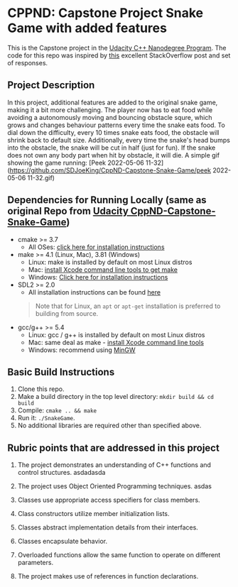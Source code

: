 # CPPND: Capstone Project Snake Game with added features

This is the Capstone project in the [Udacity C++ Nanodegree Program](https://www.udacity.com/course/c-plus-plus-nanodegree--nd213). The code for this repo was inspired by [this](https://codereview.stackexchange.com/questions/212296/snake-game-in-c-with-sdl) excellent StackOverflow post and set of responses.

## Project Description

In this project, additional features are added to the original snake game, making it a bit more challenging. The player now has to eat food while avoiding a autonomously moving and bouncing obstacle squre, which grows and changes behaviour patterns every time the snake eats food. To dial down the difficulty, every 10 times snake eats food, the obstacle will shrink back to default size. Additionally, every time the snake's head bumps into the obstacle, the snake will be cut in half (just for fun). If the snake does not own any body part when hit by obstacle, it will die. A simple gif showing the game running:
[Peek 2022-05-06 11-32](https://github.com/SDJoeKing/CppND-Capstone-Snake-Game/peek 2022-05-06 11-32.gif)

## Dependencies for Running Locally (same as original Repo from [Udacity CppND-Capstone-Snake-Game](https://github.com/udacity/CppND-Capstone-Snake-Game))
* cmake >= 3.7
  * All OSes: [click here for installation instructions](https://cmake.org/install/)
* make >= 4.1 (Linux, Mac), 3.81 (Windows)
  * Linux: make is installed by default on most Linux distros
  * Mac: [install Xcode command line tools to get make](https://developer.apple.com/xcode/features/)
  * Windows: [Click here for installation instructions](http://gnuwin32.sourceforge.net/packages/make.htm)
* SDL2 >= 2.0
  * All installation instructions can be found [here](https://wiki.libsdl.org/Installation)
  >Note that for Linux, an `apt` or `apt-get` installation is preferred to building from source. 
* gcc/g++ >= 5.4
  * Linux: gcc / g++ is installed by default on most Linux distros
  * Mac: same deal as make - [install Xcode command line tools](https://developer.apple.com/xcode/features/)
  * Windows: recommend using [MinGW](http://www.mingw.org/)

## Basic Build Instructions

1. Clone this repo.
2. Make a build directory in the top level directory: `mkdir build && cd build`
3. Compile: `cmake .. && make`
4. Run it: `./SnakeGame`.
5. No additional libraries are required other than specified above.

## Rubric points that are addressed in this project

1. The project demonstrates an understanding of C++ functions and control structures.
asdadasda

2. The project uses Object Oriented Programming techniques.
asdas
3. Classes use appropriate access specifiers for class members.
4. Class constructors utilize member initialization lists.
5. Classes abstract implementation details from their interfaces.
6. Classes encapsulate behavior.
7. Overloaded functions allow the same function to operate on different parameters.
8. The project makes use of references in function declarations.






